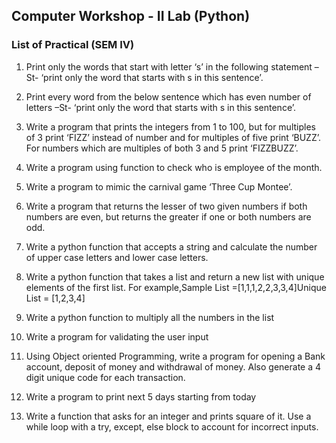 ## Computer Workshop - II Lab (Python)
### List of Practical (SEM IV)
1.	Print only the words that start with letter ‘s’ in the following statement –St- ‘print only the word that starts with s in this sentence’.

2.	Print every word from the below sentence which has even number of letters –St- ‘print only the word that starts with s in this sentence’.

3.	Write a program that prints the integers from 1 to 100, but for multiples of 3 print ‘FIZZ’ instead of number and for multiples of five print ‘BUZZ’. For numbers which are multiples of both 3 and 5 print ‘FIZZBUZZ’.

4.	Write a program using function to check who is employee of the month.

5.	Write a program to mimic the carnival game ‘Three Cup Montee’.

6.	Write a program that returns the lesser of two given numbers if both numbers are even, but returns the greater if one or both numbers are odd.

7.	Write a python function that accepts a string and calculate the number of upper case letters and lower case letters.

8.	Write a python function that takes a list and return a new list with unique elements of the first list. For example,Sample List =[1,1,1,2,2,3,3,4]Unique List = [1,2,3,4]

9.	Write a python function to multiply all the numbers in the list

10.	Write a program for validating the user input 

11.	Using Object oriented Programming, write a program for opening a Bank account, deposit of money and withdrawal of money. Also generate a 4 digit unique code for each transaction.
12.	Write a program to print next 5 days starting from today
13.	Write a function that asks for an integer and prints square of it. Use a while loop with a try, except, else block to account for incorrect inputs.
